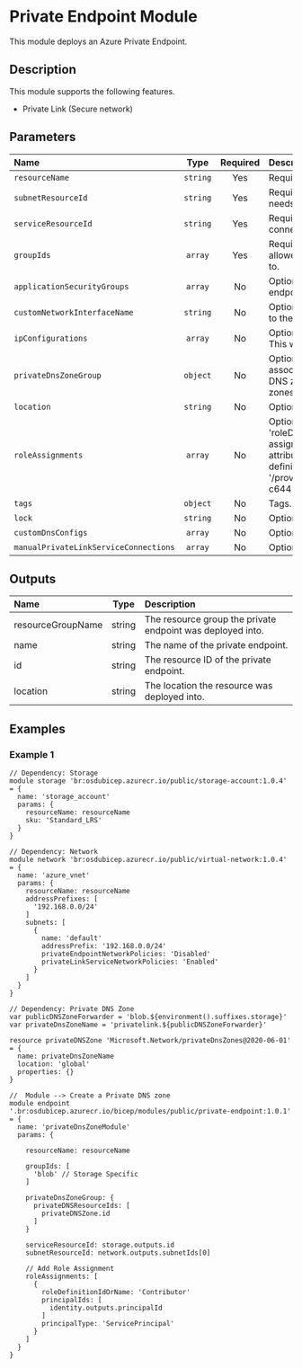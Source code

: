 # Private Endpoint Module

This module deploys an Azure Private Endpoint.

## Description

This module supports the following features.

- Private Link (Secure network)

## Parameters

| Name                                  | Type     | Required | Description                                                                                                                                                                                                                                                                                                                                                                                                     |
| :------------------------------------ | :------: | :------: | :-------------------------------------------------------------------------------------------------------------------------------------------------------------------------------------------------------------------------------------------------------------------------------------------------------------------------------------------------------------------------------------------------------------- |
| `resourceName`                        | `string` | Yes      | Required. Name of the private endpoint resource to create.                                                                                                                                                                                                                                                                                                                                                      |
| `subnetResourceId`                    | `string` | Yes      | Required. Resource ID of the subnet where the endpoint needs to be created.                                                                                                                                                                                                                                                                                                                                     |
| `serviceResourceId`                   | `string` | Yes      | Required. Resource ID of the resource that needs to be connected to the network.                                                                                                                                                                                                                                                                                                                                |
| `groupIds`                            | `array`  | Yes      | Required. Subtype(s) of the connection to be created. The allowed values depend on the type serviceResourceId refers to.                                                                                                                                                                                                                                                                                        |
| `applicationSecurityGroups`           | `array`  | No       | Optional. Application security groups in which the private endpoint IP configuration is included.                                                                                                                                                                                                                                                                                                               |
| `customNetworkInterfaceName`          | `string` | No       | Optional. The custom name of the network interface attached to the private endpoint.                                                                                                                                                                                                                                                                                                                            |
| `ipConfigurations`                    | `array`  | No       | Optional. A list of IP configurations of the private endpoint. This will be used to map to the First Party Service endpoints.                                                                                                                                                                                                                                                                                   |
| `privateDnsZoneGroup`                 | `object` | No       | Optional. The private DNS zone group configuration used to associate the private endpoint with one or multiple private DNS zones. A DNS zone group can support up to 5 DNS zones.                                                                                                                                                                                                                               |
| `location`                            | `string` | No       | Optional. Location for all Resources.                                                                                                                                                                                                                                                                                                                                                                           |
| `roleAssignments`                     | `array`  | No       | Optional. Array of role assignment objects that contain the 'roleDefinitionIdOrName' and 'principalId' to define RBAC role assignments on this resource. In the roleDefinitionIdOrName attribute, you can provide either the display name of the role definition, or its fully qualified ID in the following format: '/providers/Microsoft.Authorization/roleDefinitions/c2f4ef07-c644-48eb-af81-4b1b4947fb11'. |
| `tags`                                | `object` | No       | Tags.                                                                                                                                                                                                                                                                                                                                                                                                           |
| `lock`                                | `string` | No       | Optional. Specify the type of lock.                                                                                                                                                                                                                                                                                                                                                                             |
| `customDnsConfigs`                    | `array`  | No       | Optional. Custom DNS configurations.                                                                                                                                                                                                                                                                                                                                                                            |
| `manualPrivateLinkServiceConnections` | `array`  | No       | Optional. Manual PrivateLink Service Connections.                                                                                                                                                                                                                                                                                                                                                               |

## Outputs

| Name              | Type   | Description                                                |
| :---------------- | :----: | :--------------------------------------------------------- |
| resourceGroupName | string | The resource group the private endpoint was deployed into. |
| name              | string | The name of the private endpoint.                          |
| id                | string | The resource ID of the private endpoint.                   |
| location          | string | The location the resource was deployed into.               |

## Examples

### Example 1

```bicep
// Dependency: Storage
module storage 'br:osdubicep.azurecr.io/public/storage-account:1.0.4' = {
  name: 'storage_account'
  params: {
    resourceName: resourceName
    sku: 'Standard_LRS'
  }
}

// Dependency: Network
module network 'br:osdubicep.azurecr.io/public/virtual-network:1.0.4' = {
  name: 'azure_vnet'
  params: {
    resourceName: resourceName
    addressPrefixes: [
      '192.168.0.0/24'
    ]
    subnets: [
      {
        name: 'default'
        addressPrefix: '192.168.0.0/24'
        privateEndpointNetworkPolicies: 'Disabled'
        privateLinkServiceNetworkPolicies: 'Enabled'
      }
    ]
  }
}

// Dependency: Private DNS Zone
var publicDNSZoneForwarder = 'blob.${environment().suffixes.storage}'
var privateDnsZoneName = 'privatelink.${publicDNSZoneForwarder}'

resource privateDNSZone 'Microsoft.Network/privateDnsZones@2020-06-01' = {
  name: privateDnsZoneName
  location: 'global'
  properties: {}
}

//  Module --> Create a Private DNS zone
module endpoint '.br:osdubicep.azurecr.io/bicep/modules/public/private-endpoint:1.0.1' = {
  name: 'privateDnsZoneModule'
  params: {

    resourceName: resourceName

    groupIds: [
      'blob' // Storage Specific
    ]

    privateDnsZoneGroup: {
      privateDNSResourceIds: [
        privateDNSZone.id
      ]
    }

    serviceResourceId: storage.outputs.id
    subnetResourceId: network.outputs.subnetIds[0]

    // Add Role Assignment
    roleAssignments: [
      {
        roleDefinitionIdOrName: 'Contributor'
        principalIds: [
          identity.outputs.principalId
        ]
        principalType: 'ServicePrincipal'
      }
    ]
  }
}
```